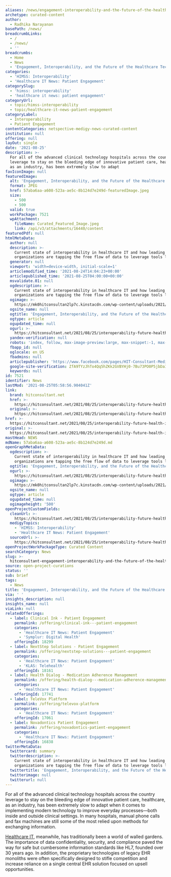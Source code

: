 ```yaml
---
aliases: /news/engagement-interoperability-and-the-future-of-the-healthcare-tech-stack
archetype: curated-content
author:
  - Radhika Narayanan
basePath: /news/
breadcrumbLinks:
  - /
  - /news/
  - ''
breadcrumbs:
  - Home
  - News
  - 'Engagement, Interoperability, and the Future of the Healthcare Tech Stack'
categories:
  - 'HIMSS: Interoperability'
  - 'Healthcare IT News: Patient Engagement'
categorySlug:
  - 'himss: interoperability'
  - 'healthcare it news: patient engagement'
categoryUrl:
  - topic/himss-interoperability
  - topic/healthcare-it-news-patient-engagement
categoryLabel:
  - Interoperability
  - Patient Engagement
contentCategories: netspective-medigy-news-curated-content
institution: null
offering: null
layOut: single
date: '2021-08-25'
description: >-
  For all of the advanced clinical technology hospitals across the country
  leverage to stay on the bleeding edge of innovative patient care, healthcare,
  as an industry, has been extremely slow to adapt 
favIconImage: null
featuredImage:
  alt: 'Engagement, Interoperability, and the Future of the Healthcare Tech Stack'
  format: JPEG
  href: 57aba6aa-a608-523a-ae5c-8b124d7e249d-featuredImage.jpeg
  size:
    - 500
    - 500
  valid: true
  workPackage: 7521
  wpAttachment:
    fileName: Curated_Featured_Image.jpeg
    link: /api/v3/attachments/16440/content
featuredPdf: null
htmlMetaData:
  author: null
  description: >-
    Current state of interoperability in healthcare IT and how leading
    organizations are tapping the free flow of data to leverage tools like...
  generator: null
  viewport: 'width=device-width, initial-scale=1'
  articlemodified_time: '2021-08-24T14:04:23+00:00'
  articlepublished_time: '2021-08-25T04:00:00+00:00'
  msvalidate.01: null
  ogdescription: >-
    Current state of interoperability in healthcare IT and how leading
    organizations are tapping the free flow of data to leverage tools like...
  ogimage: >-
    https://mk0hitconsultan2lp7c.kinstacdn.com/wp-content/uploads/2021/08/JeffFullerheadshot.jpeg
  ogsite_name: null
  ogtitle: 'Engagement, Interoperability, and the Future of the Healthcare Tech Stack'
  ogtype: article
  ogupdated_time: null
  ogurl: >-
    https://hitconsultant.net/2021/08/25/interoperability-future-health-it-stack/
  yandex-verification: null
  robots: 'index, follow, max-image-preview:large, max-snippet:-1, max-video-preview:-1'
  fbapp_id: null
  oglocale: en_US
  fbadmins: null
  articlepublisher: 'https://www.facebook.com/pages/HIT-Consultant-Media/302199219847409'
  google-site-verification: ZfA9TYzJhTo4Qq5hZKk2GVBYHj0-7Bu73PO0P5jbDaI
  keywords: null
id: 7521
identifier: News
lastMod: '2021-08-25T05:58:56.904041Z'
link:
  brand: hitconsultant.net
  href: >-
    https://hitconsultant.net/2021/08/25/interoperability-future-health-it-stack/#.YSXbV45KhPY
  original: >-
    https://hitconsultant.net/2021/08/25/interoperability-future-health-it-stack/#.YSXbV45KhPY
href: >-
  https://hitconsultant.net/2021/08/25/interoperability-future-health-it-stack/#.YSXbV45KhPY
original: >-
  https://hitconsultant.net/2021/08/25/interoperability-future-health-it-stack/#.YSXbV45KhPY
mastHead: NEWS
mdName: 57aba6aa-a608-523a-ae5c-8b124d7e249d.md
openGraphMetaData:
  ogdescription: >-
    Current state of interoperability in healthcare IT and how leading
    organizations are tapping the free flow of data to leverage tools like...
  ogtitle: 'Engagement, Interoperability, and the Future of the Healthcare Tech Stack'
  ogurl: >-
    https://hitconsultant.net/2021/08/25/interoperability-future-health-it-stack/
  ogimage: >-
    https://mk0hitconsultan2lp7c.kinstacdn.com/wp-content/uploads/2021/08/JeffFullerheadshot.jpeg
  ogsite_name: null
  ogtype: article
  ogupdated_time: null
  ogimageheight: '500'
openProjectCustomFields:
  cleanUrl: >-
    https://hitconsultant.net/2021/08/25/interoperability-future-health-it-stack/#.YSXbV45KhPY
  medigyTopics:
    - 'HIMSS: Interoperability'
    - 'Healthcare IT News: Patient Engagement'
  sourceUrl: >-
    https://hitconsultant.net/2021/08/25/interoperability-future-health-it-stack/#.YSXbV45KhPY
openProjectWorkPackageType: Curated Content
searchCategory: News
slug: >-
  hitconsultant-engagement-interoperability-and-the-future-of-the-healthcare-tech-stack
source: open-project-curations
status: ''
sub: brief
tags:
  - News
title: 'Engagement, Interoperability, and the Future of the Healthcare Tech Stack'
via: ' '
insights_description: null
insights_name: null
viaLink: null
relatedOfferings:
  - label: Clinical Ink - Patient Engagement
    permalink: /offering/clinical-ink---patient-engagement
    categories:
      - 'Healthcare IT News: Patient Engagement'
      - 'Symplur: Digital Health'
    offeringId: 18299
  - label: NextStep Solutions - Patient Engagement
    permalink: /offering/nextstep-solutions---patient-engagement
    categories:
      - 'Healthcare IT News: Patient Engagement'
      - 'KLAS: Telehealth'
    offeringId: 18161
  - label: Health Dialog - Medication Adherence Management
    permalink: /offering/health-dialog---medication-adherence-management
    categories:
      - 'Healthcare IT News: Patient Engagement'
    offeringId: 17741
  - label: TeleVox Platform
    permalink: /offering/televox-platform
    categories:
      - 'Healthcare IT News: Patient Engagement'
    offeringId: 17061
  - label: Novadontics Patient Engagement
    permalink: /offering/novadontics-patient-engagement
    categories:
      - 'Healthcare IT News: Patient Engagement'
    offeringId: 16838
twitterMetaData:
  twittercard: summary
  twitterdescription: >-
    Current state of interoperability in healthcare IT and how leading
    organizations are tapping the free flow of data to leverage tools like...
  twittertitle: 'Engagement, Interoperability, and the Future of the Healthcare Tech Stack'
  twitterimage: null
  twitterurl: null
---
```

<p>For all of the advanced clinical technology hospitals across the country leverage to stay on the bleeding edge of innovative patient care, healthcare, as an industry, has been extremely slow to adapt when it comes to implementing modern technology to improve everyday processes—both inside and outside clinical settings. In many hospitals, manual phone calls and fax machines are still some of the most relied upon methods for exchanging information.</p><p><a href="https://hitconsultant.net/category/health-it/">Healthcare IT</a>, meanwhile, has traditionally been a world of walled gardens. The importance of data confidentiality, security, and compliance paved the way for safe but cumbersome information standards like HL7, founded over 30 years ago. In addition, the proprietary technologies of legacy EHR monoliths were often specifically designed to stifle competition and increase reliance on a single central EHR solution focused on upsell opportunities.&nbsp;&nbsp;</p>